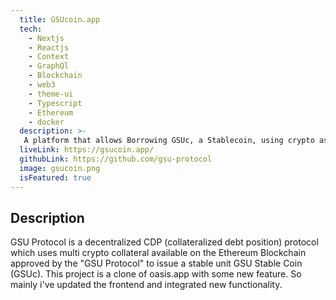 ```yaml
---
  title: GSUcoin.app
  tech:
    - Nextjs
    - Reactjs
    - Context
    - GraphQl
    - Blockchain
    - web3
    - theme-ui
    - Typescript
    - Ethereum 
    - docker
  description: >-
   A platform that allows Borrowing GSUc, a Stablecoin, using crypto as your collateral. 
  liveLink: https://gsucoin.app/
  githubLink: https://github.com/gsu-protocol
  image: gsucoin.png
  isFeatured: true
---
```


## Description

GSU Protocol is a decentralized CDP (collateralized debt position) protocol which uses multi crypto collateral available on the Ethereum Blockchain approved by the "GSU Protocol" to issue a stable unit GSU Stable Coin (GSUc).
This project is a clone of oasis.app with some new feature. So mainly i've updated the frontend and integrated new functionality.
